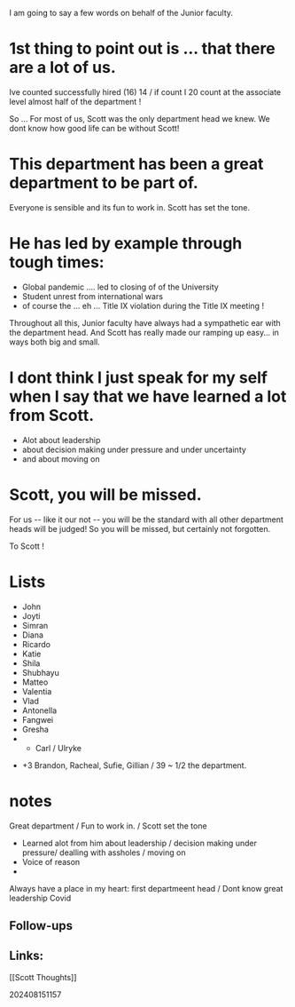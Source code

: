 
I am going to say a few words on behalf of the Junior faculty. 

# 1st thing to point out is ... that there are a lot of us. 
Ive counted successfully hired (16) 14 /  if count I 20 count at the associate level almost half of the department ! 

So ... For most of us, Scott was the only department head we knew. 
We dont know how good life can be without Scott! 

# This department has been a great department to be part of. 
Everyone is sensible and its fun to work in.
Scott has set the tone. 

# He has led by example through tough times:
- Global pandemic .... led to closing of of the University 
- Student unrest from international wars
- of course the ... eh ... Title IX violation during the Title IX meeting !

Throughout all this, Junior faculty have always had a sympathetic ear with the department head. 
And Scott has really made our ramping up easy...  in ways both big and small.

# I dont think I just speak for my self when I say that we have learned a lot from Scott.
- Alot about leadership
- about decision making under pressure and under uncertainty 
- and about moving on

# Scott, you will be missed.
For us -- like it our not -- you will be the standard with all other department heads will be judged!
So you will be missed, but certainly not forgotten. 

To Scott !


# Lists
- John 
- Joyti
- Simran
- Diana 
- Ricardo
- Katie
- Shila
- Shubhayu
- Matteo
- Valentia
- Vlad
- Antonella
- Fangwei
- Gresha
- + Carl / Ulryke 
+ +3 Brandon, Racheal,   Sufie, Gillian 
/ 39  ~ 1/2 the department.

# notes

Great department / Fun to work in. / Scott set the tone

- Learned alot from him about leadership / decision making under pressure/ dealling with assholes / moving on
- Voice of reason
- 

Always have a place in my heart: first departmeent head / 
Dont know
great leadership Covid 

## Follow-ups


## Links: 
[[Scott Thoughts]]



202408151157
